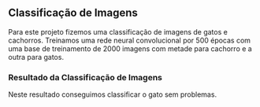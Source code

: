 <h2>Classificação de Imagens</h2>

Para este projeto fizemos uma classificação de imagens de gatos e cachorros. Treinamos uma rede neural
convolucional por 500 épocas com uma base de treinamento de 2000 imagens com metade para cachorro e a outra para gatos.

<h3>Resultado da Classificação de Imagens</h3>



Neste resultado conseguimos classificar o gato sem problemas.

